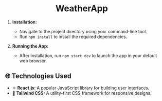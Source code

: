 <h1 align="center">WeatherApp</h1>



1. **Installation:**
   - Navigate to the project directory using your command-line tool.
   - Run `npm install` to install the required dependencies.

2. **Running the App:**
   - After installation, run `npm start dev` to launch the app in your default web browser.

## 🌐 Technologies Used

- ⚛️ **React.js:** A popular JavaScript library for building user interfaces.
- 🎨 **Tailwind CSS:** A utility-first CSS framework for responsive designs.

